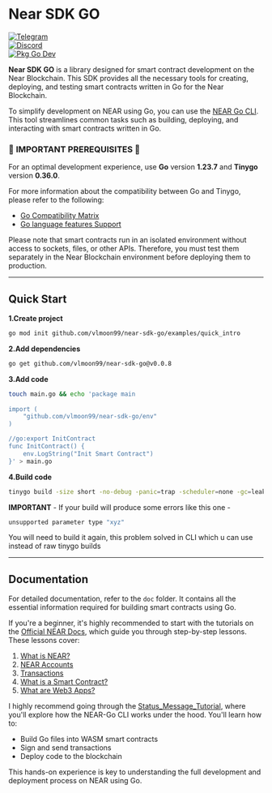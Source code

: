 # **Near SDK GO**  
[![Telegram](https://img.shields.io/badge/Telegram-join%20chat-blue.svg)](https://t.me/go_near_sdk)  
[![Discord](https://img.shields.io/badge/Discord-join%20chat-blue.svg)](https://discord.gg/UBUPuBm2)  
[![Pkg Go Dev](https://img.shields.io/badge/Pkg%20Go%20Dev-view%20docs-blue.svg)](https://pkg.go.dev/github.com/vlmoon99/near-sdk-go)  

**Near SDK GO** is a library designed for smart contract development on the Near Blockchain. This SDK provides all the necessary tools for creating, deploying, and testing smart contracts written in Go for the Near Blockchain.

To simplify development on NEAR using Go, you can use the [NEAR Go CLI](https://github.com/vlmoon99/near-cli-go). This tool streamlines common tasks such as building, deploying, and interacting with smart contracts written in Go.

### 🚨 **IMPORTANT PREREQUISITES** 🚨  

For an optimal development experience, use **Go** version **1.23.7** and **Tinygo** version **0.36.0**.  

For more information about the compatibility between Go and Tinygo, please refer to the following:  
- [Go Compatibility Matrix](https://tinygo.org/docs/reference/go-compat-matrix/)  
- [Go language features Support](https://tinygo.org/docs/reference/lang-support/)  

Please note that smart contracts run in an isolated environment without access to sockets, files, or other APIs. Therefore, you must test them separately in the Near Blockchain environment before deploying them to production.  

---

## **Quick Start**  
**1.Create project**
```bash
go mod init github.com/vlmoon99/near-sdk-go/examples/quick_intro
```
**2.Add dependencies**
```bash
go get github.com/vlmoon99/near-sdk-go@v0.0.8
```
**3.Add code**

```bash
touch main.go && echo 'package main
       
import (
    "github.com/vlmoon99/near-sdk-go/env"
)

//go:export InitContract
func InitContract() {
    env.LogString("Init Smart Contract")
}' > main.go
```

**4.Build code**
```bash
tinygo build -size short -no-debug -panic=trap -scheduler=none -gc=leaking -o main.wasm -target wasm-unknown ./ && ls -lh main.wasm
```
**IMPORTANT** - If your build will produce some errors like this one  -
```bash
unsupported parameter type "xyz" 
```
You will need to build it again, this problem solved in CLI which u can use instead of raw tinygo builds

---

## **Documentation**

For detailed documentation, refer to the `doc` folder. It contains all the essential information required for building smart contracts using Go.

If you're a beginner, it's highly recommended to start with the tutorials on the [Official NEAR Docs](https://docs.near.org), which guide you through step-by-step lessons. These lessons cover:

1. [What is NEAR?](https://docs.near.org/protocol/basics)  
2. [NEAR Accounts](https://docs.near.org/protocol/account-model)  
3. [Transactions](https://docs.near.org/protocol/transactions)  
4. [What is a Smart Contract?](https://docs.near.org/smart-contracts/what-is)  
5. [What are Web3 Apps?](https://docs.near.org/web3-apps/what-is)


I highly recommend going through the [Status_Message_Tutorial](doc/Status_Message_Tutorial.md), where you'll explore how the NEAR-Go CLI works under the hood. You'll learn how to:

- Build Go files into WASM smart contracts  
- Sign and send transactions  
- Deploy code to the blockchain

This hands-on experience is key to understanding the full development and deployment process on NEAR using Go.
